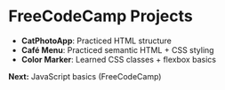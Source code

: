 # FreeCodeCamp Projects

- **CatPhotoApp**: Practiced HTML structure
- **Café Menu**: Practiced semantic HTML + CSS styling
- **Color Marker**: Learned CSS classes + flexbox basics

**Next:** JavaScript basics (FreeCodeCamp)